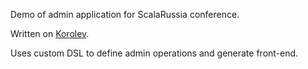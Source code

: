 Demo of admin application for ScalaRussia conference.

Written on [Korolev](https://github.com/fomkin/korolev).

Uses custom DSL to define admin operations and generate front-end.

